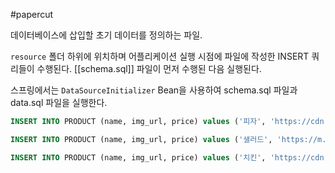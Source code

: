 #papercut 

데이터베이스에 삽입할 초기 데이터를 정의하는 파일.

`resource` 폴더 하위에 위치하며 어플리케이션 실행 시점에 파일에 작성한 INSERT 쿼리들이 수행된다. 
[[schema.sql]] 파일이 먼저 수행된 다음 실행된다.

스프링에서는 `DataSourceInitializer` Bean을 사용하여 schema.sql 파일과 data.sql 파일을 실행한다.

```sql
INSERT INTO PRODUCT (name, img_url, price) values ('피자', 'https://cdn.dominos.co.kr/admin/upload/goods/20200311_x8StB1t3.jpg', 13000);

INSERT INTO PRODUCT (name, img_url, price) values ('샐러드', 'https://m.subway.co.kr/upload/menu/K-%EB%B0%94%EB%B9%84%ED%81%90-%EC%83%90%EB%9F%AC%EB%93%9C-%EB%8B%A8%ED%92%88_20220413025007802.png', 20000); 

INSERT INTO PRODUCT (name, img_url, price) values ('치킨', 'https://cdn.thescoop.co.kr/news/photo/202010/41306_58347_1055.jpg', 10000);
```